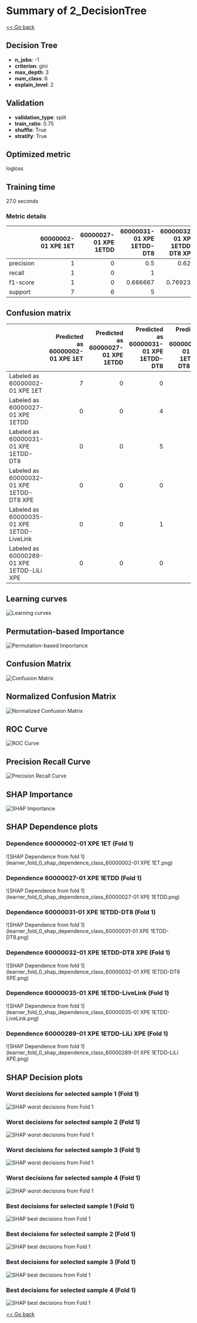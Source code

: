# Summary of 2_DecisionTree

[<< Go back](../README.md)


## Decision Tree
- **n_jobs**: -1
- **criterion**: gini
- **max_depth**: 3
- **num_class**: 6
- **explain_level**: 2

## Validation
 - **validation_type**: split
 - **train_ratio**: 0.75
 - **shuffle**: True
 - **stratify**: True

## Optimized metric
logloss

## Training time

27.0 seconds

### Metric details
|           |   60000002-01 XPE 1ET |   60000027-01 XPE 1ETDD |   60000031-01 XPE 1ETDD-DT8 |   60000032-01 XPE 1ETDD-DT8 XPE |   60000035-01 XPE 1ETDD-LiveLink |   60000289-01 XPE 1ETDD-LiLi XPE |   accuracy |   macro avg |   weighted avg |   logloss |
|:----------|----------------------:|------------------------:|----------------------------:|--------------------------------:|---------------------------------:|---------------------------------:|-----------:|------------:|---------------:|----------:|
| precision |                     1 |                       0 |                    0.5      |                        0.625    |                             1    |                                1 |   0.757576 |    0.6875   |       0.685606 |   3.48244 |
| recall    |                     1 |                       0 |                    1        |                        1        |                             0.6  |                                1 |   0.757576 |    0.766667 |       0.757576 |   3.48244 |
| f1-score  |                     1 |                       0 |                    0.666667 |                        0.769231 |                             0.75 |                                1 |   0.757576 |    0.69765  |       0.694833 |   3.48244 |
| support   |                     7 |                       6 |                    5        |                        5        |                             5    |                                5 |   0.757576 |   33        |      33        |   3.48244 |


## Confusion matrix
|                                           |   Predicted as 60000002-01 XPE 1ET |   Predicted as 60000027-01 XPE 1ETDD |   Predicted as 60000031-01 XPE 1ETDD-DT8 |   Predicted as 60000032-01 XPE 1ETDD-DT8 XPE |   Predicted as 60000035-01 XPE 1ETDD-LiveLink |   Predicted as 60000289-01 XPE 1ETDD-LiLi XPE |
|:------------------------------------------|-----------------------------------:|-------------------------------------:|-----------------------------------------:|---------------------------------------------:|----------------------------------------------:|----------------------------------------------:|
| Labeled as 60000002-01 XPE 1ET            |                                  7 |                                    0 |                                        0 |                                            0 |                                             0 |                                             0 |
| Labeled as 60000027-01 XPE 1ETDD          |                                  0 |                                    0 |                                        4 |                                            2 |                                             0 |                                             0 |
| Labeled as 60000031-01 XPE 1ETDD-DT8      |                                  0 |                                    0 |                                        5 |                                            0 |                                             0 |                                             0 |
| Labeled as 60000032-01 XPE 1ETDD-DT8 XPE  |                                  0 |                                    0 |                                        0 |                                            5 |                                             0 |                                             0 |
| Labeled as 60000035-01 XPE 1ETDD-LiveLink |                                  0 |                                    0 |                                        1 |                                            1 |                                             3 |                                             0 |
| Labeled as 60000289-01 XPE 1ETDD-LiLi XPE |                                  0 |                                    0 |                                        0 |                                            0 |                                             0 |                                             5 |

## Learning curves
![Learning curves](learning_curves.png)

## Permutation-based Importance
![Permutation-based Importance](permutation_importance.png)
## Confusion Matrix

![Confusion Matrix](confusion_matrix.png)


## Normalized Confusion Matrix

![Normalized Confusion Matrix](confusion_matrix_normalized.png)


## ROC Curve

![ROC Curve](roc_curve.png)


## Precision Recall Curve

![Precision Recall Curve](precision_recall_curve.png)



## SHAP Importance
![SHAP Importance](shap_importance.png)

## SHAP Dependence plots

### Dependence 60000002-01 XPE 1ET (Fold 1)
![SHAP Dependence from fold 1](learner_fold_0_shap_dependence_class_60000002-01 XPE 1ET.png)
### Dependence 60000027-01 XPE 1ETDD (Fold 1)
![SHAP Dependence from fold 1](learner_fold_0_shap_dependence_class_60000027-01 XPE 1ETDD.png)
### Dependence 60000031-01 XPE 1ETDD-DT8 (Fold 1)
![SHAP Dependence from fold 1](learner_fold_0_shap_dependence_class_60000031-01 XPE 1ETDD-DT8.png)
### Dependence 60000032-01 XPE 1ETDD-DT8 XPE (Fold 1)
![SHAP Dependence from fold 1](learner_fold_0_shap_dependence_class_60000032-01 XPE 1ETDD-DT8 XPE.png)
### Dependence 60000035-01 XPE 1ETDD-LiveLink (Fold 1)
![SHAP Dependence from fold 1](learner_fold_0_shap_dependence_class_60000035-01 XPE 1ETDD-LiveLink.png)
### Dependence 60000289-01 XPE 1ETDD-LiLi XPE (Fold 1)
![SHAP Dependence from fold 1](learner_fold_0_shap_dependence_class_60000289-01 XPE 1ETDD-LiLi XPE.png)

## SHAP Decision plots

### Worst decisions for selected sample 1 (Fold 1)
![SHAP worst decisions from Fold 1](learner_fold_0_sample_0_worst_decisions.png)
### Worst decisions for selected sample 2 (Fold 1)
![SHAP worst decisions from Fold 1](learner_fold_0_sample_1_worst_decisions.png)
### Worst decisions for selected sample 3 (Fold 1)
![SHAP worst decisions from Fold 1](learner_fold_0_sample_2_worst_decisions.png)
### Worst decisions for selected sample 4 (Fold 1)
![SHAP worst decisions from Fold 1](learner_fold_0_sample_3_worst_decisions.png)
### Best decisions for selected sample 1 (Fold 1)
![SHAP best decisions from Fold 1](learner_fold_0_sample_0_best_decisions.png)
### Best decisions for selected sample 2 (Fold 1)
![SHAP best decisions from Fold 1](learner_fold_0_sample_1_best_decisions.png)
### Best decisions for selected sample 3 (Fold 1)
![SHAP best decisions from Fold 1](learner_fold_0_sample_2_best_decisions.png)
### Best decisions for selected sample 4 (Fold 1)
![SHAP best decisions from Fold 1](learner_fold_0_sample_3_best_decisions.png)

[<< Go back](../README.md)
